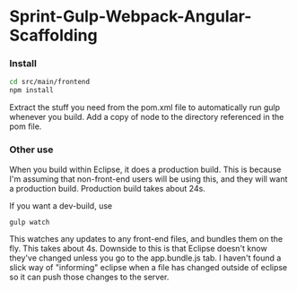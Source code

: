 # Sprint-Gulp-Webpack-Angular-Scaffolding

### Install
```bash
cd src/main/frontend
npm install
```
Extract the stuff you need from the pom.xml file to automatically run gulp whenever you build.
Add a copy of node to the directory referenced in the pom file.

### Other use
When you build within Eclipse, it does a production build. This is because I'm assuming that non-front-end users will be using this, and they will want a production build. Production build takes about 24s.

If you want a dev-build, use 
```bash
gulp watch
```
This watches any updates to any front-end files, and bundles them on the fly. This takes about 4s. Downside to this is that Eclipse doesn't know they've changed unless you go to the app.bundle.js tab. I haven't found a slick way of "informing" eclipse when a file has changed outside of eclipse so it can push those changes to the server. 
